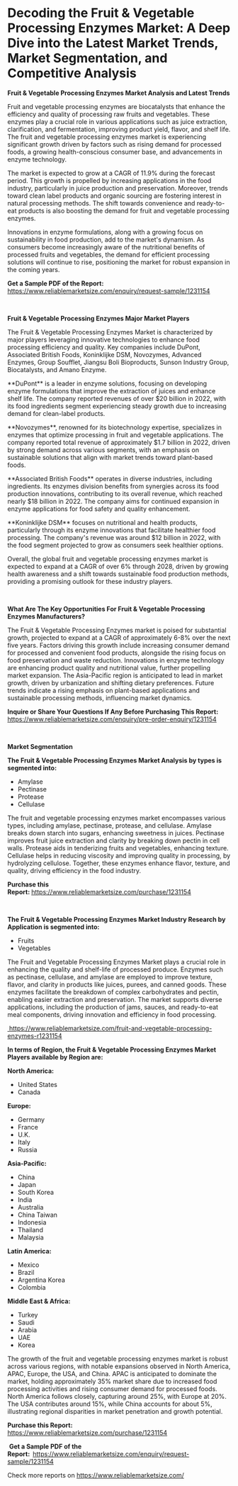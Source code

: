 <p><h1>Decoding the Fruit & Vegetable Processing Enzymes Market: A Deep Dive into the Latest Market Trends, Market Segmentation, and Competitive Analysis</h1></p><p><strong>Fruit & Vegetable Processing Enzymes Market Analysis and Latest Trends</strong></p>
<p><p>Fruit and vegetable processing enzymes are biocatalysts that enhance the efficiency and quality of processing raw fruits and vegetables. These enzymes play a crucial role in various applications such as juice extraction, clarification, and fermentation, improving product yield, flavor, and shelf life. The fruit and vegetable processing enzymes market is experiencing significant growth driven by factors such as rising demand for processed foods, a growing health-conscious consumer base, and advancements in enzyme technology.</p><p>The market is expected to grow at a CAGR of 11.9% during the forecast period. This growth is propelled by increasing applications in the food industry, particularly in juice production and preservation. Moreover, trends toward clean label products and organic sourcing are fostering interest in natural processing methods. The shift towards convenience and ready-to-eat products is also boosting the demand for fruit and vegetable processing enzymes.</p><p>Innovations in enzyme formulations, along with a growing focus on sustainability in food production, add to the market's dynamism. As consumers become increasingly aware of the nutritional benefits of processed fruits and vegetables, the demand for efficient processing solutions will continue to rise, positioning the market for robust expansion in the coming years.</p></p>
<p><strong>Get a Sample PDF of the Report:&nbsp;</strong> <a href="https://www.reliablemarketsize.com/enquiry/request-sample/1231154?utm_campaign=2759&utm_medium=2&utm_source=Github&utm_content=ia&utm_term=07042025&utm_id=fruit-vegetable-processing-enzymes">https://www.reliablemarketsize.com/enquiry/request-sample/1231154</a></p>
<p>&nbsp;</p>
<p><strong>Fruit & Vegetable Processing Enzymes Major Market Players</strong></p>
<p><p>The Fruit & Vegetable Processing Enzymes Market is characterized by major players leveraging innovative technologies to enhance food processing efficiency and quality. Key companies include DuPont, Associated British Foods, Koninklijke DSM, Novozymes, Advanced Enzymes, Group Soufflet, Jiangsu Boli Bioproducts, Sunson Industry Group, Biocatalysts, and Amano Enzyme.</p><p>**DuPont** is a leader in enzyme solutions, focusing on developing enzyme formulations that improve the extraction of juices and enhance shelf life. The company reported revenues of over $20 billion in 2022, with its food ingredients segment experiencing steady growth due to increasing demand for clean-label products.</p><p>**Novozymes**, renowned for its biotechnology expertise, specializes in enzymes that optimize processing in fruit and vegetable applications. The company reported total revenue of approximately $1.7 billion in 2022, driven by strong demand across various segments, with an emphasis on sustainable solutions that align with market trends toward plant-based foods.</p><p>**Associated British Foods** operates in diverse industries, including ingredients. Its enzymes division benefits from synergies across its food production innovations, contributing to its overall revenue, which reached nearly $18 billion in 2022. The company aims for continued expansion in enzyme applications for food safety and quality enhancement.</p><p>**Koninklijke DSM** focuses on nutritional and health products, particularly through its enzyme innovations that facilitate healthier food processing. The company's revenue was around $12 billion in 2022, with the food segment projected to grow as consumers seek healthier options.</p><p>Overall, the global fruit and vegetable processing enzymes market is expected to expand at a CAGR of over 6% through 2028, driven by growing health awareness and a shift towards sustainable food production methods, providing a promising outlook for these industry players.</p></p>
<p>&nbsp;</p>
<p><strong>What Are The Key Opportunities For Fruit & Vegetable Processing Enzymes Manufacturers?</strong></p>
<p><p>The Fruit & Vegetable Processing Enzymes market is poised for substantial growth, projected to expand at a CAGR of approximately 6-8% over the next five years. Factors driving this growth include increasing consumer demand for processed and convenient food products, alongside the rising focus on food preservation and waste reduction. Innovations in enzyme technology are enhancing product quality and nutritional value, further propelling market expansion. The Asia-Pacific region is anticipated to lead in market growth, driven by urbanization and shifting dietary preferences. Future trends indicate a rising emphasis on plant-based applications and sustainable processing methods, influencing market dynamics.</p></p>
<p><strong>Inquire or Share Your Questions If Any Before Purchasing This Report:</strong> <a href="https://www.reliablemarketsize.com/enquiry/pre-order-enquiry/1231154?utm_campaign=2759&utm_medium=2&utm_source=Github&utm_content=ia&utm_term=07042025&utm_id=fruit-vegetable-processing-enzymes">https://www.reliablemarketsize.com/enquiry/pre-order-enquiry/1231154</a></p>
<p>&nbsp;</p>
<p><strong>Market Segmentation</strong></p>
<p><strong>The Fruit & Vegetable Processing Enzymes Market Analysis by types is segmented into:</strong></p>
<p><ul><li>Amylase</li><li>Pectinase</li><li>Protease</li><li>Cellulase</li></ul></p>
<p><p>The fruit and vegetable processing enzymes market encompasses various types, including amylase, pectinase, protease, and cellulase. Amylase breaks down starch into sugars, enhancing sweetness in juices. Pectinase improves fruit juice extraction and clarity by breaking down pectin in cell walls. Protease aids in tenderizing fruits and vegetables, enhancing texture. Cellulase helps in reducing viscosity and improving quality in processing, by hydrolyzing cellulose. Together, these enzymes enhance flavor, texture, and quality, driving efficiency in the food industry.</p></p>
<p><strong>Purchase this Report:&nbsp;</strong><a href="https://www.reliablemarketsize.com/purchase/1231154?utm_campaign=2759&utm_medium=2&utm_source=Github&utm_content=ia&utm_term=07042025&utm_id=fruit-vegetable-processing-enzymes">https://www.reliablemarketsize.com/purchase/1231154</a></p>
<p>&nbsp;</p>
<p><strong>The Fruit & Vegetable Processing Enzymes Market Industry Research by Application is segmented into:</strong></p>
<p><ul><li>Fruits</li><li>Vegetables</li></ul></p>
<p><p>The Fruit and Vegetable Processing Enzymes Market plays a crucial role in enhancing the quality and shelf-life of processed produce. Enzymes such as pectinase, cellulase, and amylase are employed to improve texture, flavor, and clarity in products like juices, purees, and canned goods. These enzymes facilitate the breakdown of complex carbohydrates and pectin, enabling easier extraction and preservation. The market supports diverse applications, including the production of jams, sauces, and ready-to-eat meal components, driving innovation and efficiency in food processing.</p></p>
<p><a href="https://www.reliablemarketsize.com/fruit-and-vegetable-processing-enzymes-r1231154?utm_campaign=2759&utm_medium=2&utm_source=Github&utm_content=ia&utm_term=07042025&utm_id=fruit-vegetable-processing-enzymes">&nbsp;https://www.reliablemarketsize.com/fruit-and-vegetable-processing-enzymes-r1231154</a></p>
<p><strong>In terms of Region, the Fruit & Vegetable Processing Enzymes Market Players available by Region are:</strong></p>
<p>
    <p> <strong> North America: </strong>
        <ul>
            <li>United States</li>
            <li>Canada</li>
        </ul>
        </p> 
    <p> <strong> Europe: </strong>
        <ul>
            <li>Germany</li>
            <li>France</li>
            <li>U.K.</li>
            <li>Italy</li>
            <li>Russia</li>
        </ul>
        </p> 
    <p> <strong> Asia-Pacific: </strong>
        <ul>
            <li>China</li>
            <li>Japan</li>
            <li>South Korea</li>
            <li>India</li>
            <li>Australia</li>
            <li>China Taiwan</li>
            <li>Indonesia</li>
            <li>Thailand</li>
            <li>Malaysia</li>
        </ul>
        </p> 
    <p> <strong> Latin America: </strong>
        <ul>
            <li>Mexico</li>
            <li>Brazil</li>
            <li>Argentina Korea</li>
            <li>Colombia</li>
        </ul>
        </p> 
    <p> <strong> Middle East & Africa: </strong>
        <ul>
            <li>Turkey</li>
            <li>Saudi</li>
            <li>Arabia</li>
            <li>UAE</li>
            <li>Korea</li>
        </ul>
    </p>
    </p>
<p><p>The growth of the fruit and vegetable processing enzymes market is robust across various regions, with notable expansions observed in North America, APAC, Europe, the USA, and China. APAC is anticipated to dominate the market, holding approximately 35% market share due to increased food processing activities and rising consumer demand for processed foods. North America follows closely, capturing around 25%, with Europe at 20%. The USA contributes around 15%, while China accounts for about 5%, illustrating regional disparities in market penetration and growth potential.</p></p>
<p><strong>Purchase this Report: </strong><a href="https://www.reliablemarketsize.com/purchase/1231154?utm_campaign=2759&utm_medium=2&utm_source=Github&utm_content=ia&utm_term=07042025&utm_id=fruit-vegetable-processing-enzymes">https://www.reliablemarketsize.com/purchase/1231154</a></p>
<p>&nbsp;<strong>Get a Sample PDF of the Report:&nbsp;&nbsp;</strong><a href="https://www.reliablemarketsize.com/enquiry/request-sample/1231154?utm_campaign=2759&utm_medium=2&utm_source=Github&utm_content=ia&utm_term=07042025&utm_id=fruit-vegetable-processing-enzymes">https://www.reliablemarketsize.com/enquiry/request-sample/1231154</a></p>
<p><strong></strong></p>
<p>Check more reports on <a href="https://www.reliablemarketsize.com/?utm_campaign=2759&utm_medium=2&utm_source=Github&utm_content=ia&utm_term=07042025&utm_id=fruit-vegetable-processing-enzymes">https://www.reliablemarketsize.com/</a></p>